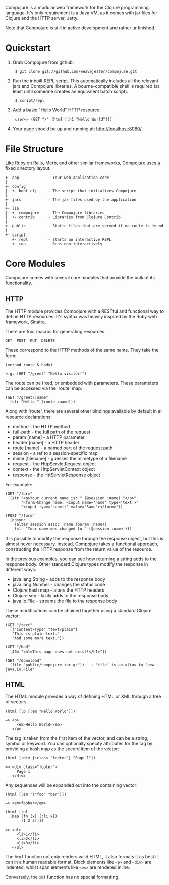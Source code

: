 Compojure is a modular web framework for the Clojure programming language. It's
only requirement is a Java VM, as it comes with jar files for Clojure and the
HTTP server, Jetty.

Note that Compojure is still in active development and rather unfinished.

Quickstart
==========

1. Grab Compojure from github:

        $ git clone git://github.com/weavejester/compojure.git

2. Run the inbuilt REPL script. This automatically includes all the relevant
   jars and Compojure libraries. A bourne-compatible shell is required (at
   least until someone creates an equivalent batch script).

        $ script/repl

3. Add a basic "Hello World" HTTP resource:

        user=> (GET "/" (html [:h1 "Hello World"]))

5. Your page should be up and running at: <http://localhost:8080/>

File Structure
==============

Like Ruby on Rails, Merb, and other similar frameworks, Compojure uses a fixed
directory layout.

    +- app             - Your web application code
    |
    +- config
    |  +- boot.clj     - The script that initializes Compojure
    |
    +- jars            - The jar files used by the application
    |
    +- lib
    |  +- compojure    - The Compojure libraries
    |  +- contrib      - Libraries from Clojure Contrib
    |
    +- public          - Static files that are served if no route is found
    |
    +- script
       +- repl         - Starts an interactive REPL
       +- run          - Runs non-interactively



Core Modules
============

Compojure comes with several core modules that provide the bulk of its
functionality.

HTTP
----

The HTTP module provides Compojure with a RESTful and functional way to define
HTTP resources. It's syntax was heavily inspired by the Ruby web framework,
Sinatra.

There are four macros for generating resources:

    GET  POST  PUT  DELETE

These correspond to the HTTP methods of the same name. They take the form:

    (method route & body)

    e.g. (GET "/greet" "Hello visitor!")

The route can be fixed, or embedded with parameters. These parameters can be
accessed via the 'route' map:

    (GET "/greet/:name"
      (str "Hello " (route :name)))

Along with 'route', there are several other bindings available by default in
all resource declarations:

  * method          - the HTTP method
  * full-path       - the full path of the request 
  * param [name]    - a HTTP parameter
  * header [name]   - a HTTP header
  * route [name]    - a named part of the request path
  * session         - a ref to a session-specific map
  * mime [filename] - guesses the mimetype of a filename
  * request         - the HttpServletRequest object
  * context         - the HttpServletContext object
  * response        - the HttServletResponse object

For example:

    (GET "/form"
      (str "<p>Your current name is: " (@session :name) "</p>"
           "<form>Change name: <input name='name' type='text'>"
           "<input type='submit' value='Save'></form>"))

    (POST "/form"
      (dosync
        (alter session assoc :name (param :name))
        (str "Your name was changed to " (@session :name))))


It is possible to modify the response through the response object, but this is
almost never necessary. Instead, Compojure takes a functional approach,
constructing the HTTP response from the return value of the resource.

In the previous examples, you can see how returning a string adds to the
response body. Other standard Clojure types modify the response in different
ways:

 * java.lang.String  - adds to the response body
 * java.lang.Number  - changes the status code
 * Clojure hash map  - alters the HTTP headers
 * Clojure seq       - lazily adds to the response body
 * java.io.File      - streams the file to the response body

These modifications can be chained together using a standard Clojure vector:

    (GET "/text"
      [{"Content-Type" "text/plain"}
       "This is plain text."
       "And some more text."])

    (GET "/bad"
      [404 "<h1>This page does not exist!</h1>"])

    (GET "/download"
      (file "public/compojure.tar.gz"))   ; 'file' is an alias to 'new java.io.File'


HTML
----

The HTML module provides a way of defining HTML or XML through a tree of
vectors.

    (html [:p [:em "Hello World"]])

    => <p>
         <em>Hello World</em>
       </p>

The tag is taken from the first item of the vector, and can be a string,
symbol or keyword. You can optionally specify attributes for the tag by
providing a hash map as the secord item of the vector:

    (html [:div {:class "footer"} "Page 1"])

    => <div class="footer">
         Page 1
       </div>

Any sequences will be expanded out into the containing vector:

    (html [:em '("foo" "bar")])

    => <em>foobar</em>

    (html [:ul
      (map (fn [x] [:li x])
           [1 2 3])])

    => <ul>
         <li>1</li>
         <li>2</li>
         <li>3</li>
       </ul>

The `html` function not only renders valid HTML, it also formats it as best it
can in a human readable format. Block elements like `<p>` and `<div>` are
indented, whilst span elements like `<em>` are rendered inline.

Conversely, the `xml` function has no special formatting.
